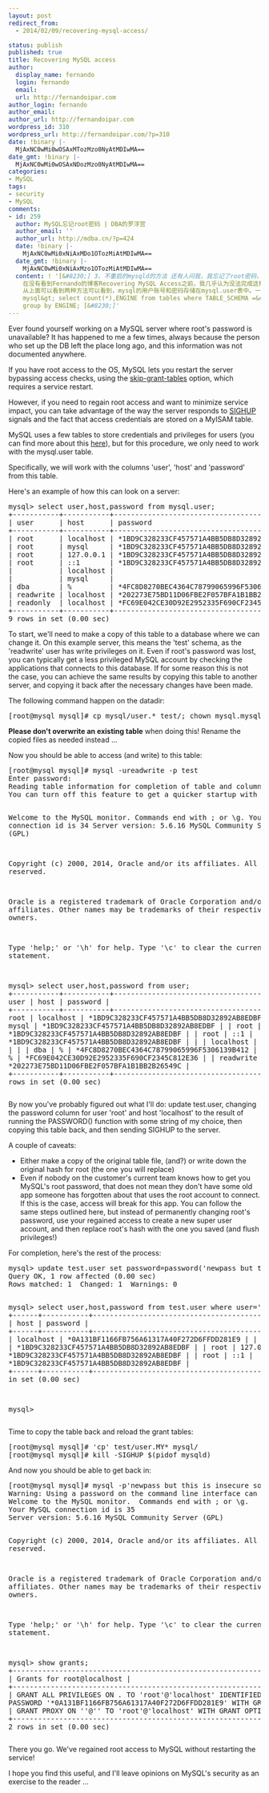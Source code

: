 ```yaml
---
layout: post
redirect_from:
  - 2014/02/09/recovering-mysql-access/

status: publish
published: true
title: Recovering MySQL access
author:
  display_name: fernando
  login: fernando
  email: 
  url: http://fernandoipar.com
author_login: fernando
author_email: 
author_url: http://fernandoipar.com
wordpress_id: 310
wordpress_url: http://fernandoipar.com/?p=310
date: !binary |-
  MjAxNC0wMi0wOSAxMTozMzo0NyAtMDIwMA==
date_gmt: !binary |-
  MjAxNC0wMi0wOSAxNDozMzo0NyAtMDIwMA==
categories:
- MySQL
tags:
- security
- MySQL
comments:
- id: 259
  author: MySQL忘记root密码 | DBA的罗浮宫
  author_email: ''
  author_url: http://mdba.cn/?p=424
  date: !binary |-
    MjAxNC0wMi0xNiAxMDo1OTozMiAtMDIwMA==
  date_gmt: !binary |-
    MjAxNC0wMi0xNiAxMzo1OTozMiAtMDIwMA==
  content: ! '[&#8230;] 3、不重启的mysqld的方法 还有人问我，我忘记了root密码，但又不能重启mysqld，如何重置root密码？
    在没有看到Fernando的博客Recovering MySQL Access之前，我几乎认为没法完成这样的工作，Fernando的方法让人简直令人惊喜，让我学到了。
    从上面可以看到两种方法可以看到，mysql的用户账号和密码存储在mysql.user表中。一只以来，我一直处于一个误区中，mysql数据中的表都是innodb存储引擎的，而实际上绝大多数表示是以myisam作为存储引擎。
    mysql&gt; select count(*),ENGINE from tables where TABLE_SCHEMA =&#8217;mysql&#8217;
    group by ENGINE; [&#8230;]'
---
```

<p>Ever found yourself working on a MySQL server where root's password is unavailable? It has happened to me a few times, always because the person who set up the DB left the place long ago, and this information was not documented anywhere.</p>
<p>If you have root access to the OS, MySQL lets you restart the server bypassing access checks, using the <a href="http://dev.mysql.com/doc/refman/5.6/en/server-options.html#option_mysqld_skip-grant-tables">skip-grant-tables</a> option, which requires a service restart.</p>
<p>However, if you need to regain root access and want to minimize service impact, you can take advantage of the way the server responds to <a href="http://dev.mysql.com/doc/refman/5.6/en/server-signal-response.html">SIGHUP</a> signals and the fact that access credentials are stored on a MyISAM table.</p>
<p>MySQL uses a few tables to store credentials and privileges for users (you can find more about this <a href="https://dev.mysql.com/doc/refman/5.5/en/grant-table-structure.html">here</a>), but for this procedure, we only need to work with the mysql.user table.</p>
<p>Specifically, we will work with the columns 'user', 'host' and 'password' from this table.</p>
<p>Here's an example of how this can look on a server:</p>
<pre>mysql&gt; select user,host,password from mysql.user;
+-----------+-----------+-------------------------------------------+
| user      | host      | password                                  |
+-----------+-----------+-------------------------------------------+
| root      | localhost | *1BD9C328233CF457571A4BB5DB8D32892AB8EDBF |
| root      | mysql     | *1BD9C328233CF457571A4BB5DB8D32892AB8EDBF |
| root      | 127.0.0.1 | *1BD9C328233CF457571A4BB5DB8D32892AB8EDBF |
| root      | ::1       | *1BD9C328233CF457571A4BB5DB8D32892AB8EDBF |
|           | localhost |                                           |
|           | mysql     |                                           |
| dba       | %         | *4FC8D8270BEC4364C78799065996F5306139B412 |
| readwrite | localhost | *202273E75BD11D06FBE2F057BFA1B1BB2B26549C |
| readonly  | localhost | *FC69E042CE30D92E2952335F690CF2345C812E36 |
+-----------+-----------+-------------------------------------------+
9 rows in set (0.00 sec)</pre>
<p>To start, we'll need to make a copy of this table to a database where we can change it. On this example server, this means the 'test' schema, as the 'readwrite' user has write privileges on it. Even if root's password was lost, you can typically get a less privileged MySQL account by checking the applications that connects to this database. If for some reason this is not the case, you can achieve the same results by copying this table to another server, and copying it back after the necessary changes have been made.</p>
<p>The following command happen on the datadir:</p>
<pre>[root@mysql mysql]# cp mysql/user.* test/; chown mysql.mysql test/user.*</pre>
<p><strong>Please don't overwrite an existing table</strong> when doing this! Rename the copied files as needed instead ...</p>
<p>Now you should be able to access (and write) to this table:</p>
<pre>[root@mysql mysql]# mysql -ureadwrite -p test
Enter password: 
Reading table information for completion of table and column names
You can turn off this feature to get a quicker startup with -A

Welcome to the MySQL monitor.  Commands end with ; or \g.
Your MySQL connection id is 34
Server version: 5.6.16 MySQL Community Server (GPL)

Copyright (c) 2000, 2014, Oracle and/or its affiliates. All rights reserved.

Oracle is a registered trademark of Oracle Corporation and/or its
affiliates. Other names may be trademarks of their respective
owners.

Type 'help;' or '\h' for help. Type '\c' to clear the current input statement.

mysql&gt; select user,host,password from user;
+-----------+-----------+-------------------------------------------+
| user      | host      | password                                  |
+-----------+-----------+-------------------------------------------+
| root      | localhost | *1BD9C328233CF457571A4BB5DB8D32892AB8EDBF |
| root      | mysql     | *1BD9C328233CF457571A4BB5DB8D32892AB8EDBF |
| root      | 127.0.0.1 | *1BD9C328233CF457571A4BB5DB8D32892AB8EDBF |
| root      | ::1       | *1BD9C328233CF457571A4BB5DB8D32892AB8EDBF |
|           | localhost |                                           |
|           | mysql     |                                           |
| dba       | %         | *4FC8D8270BEC4364C78799065996F5306139B412 |
| readonly  | %         | *FC69E042CE30D92E2952335F690CF2345C812E36 |
| readwrite | %         | *202273E75BD11D06FBE2F057BFA1B1BB2B26549C |
+-----------+-----------+-------------------------------------------+
9 rows in set (0.00 sec)</pre>
<p>By now you've probably figured out what I'll do: update test.user, changing the password column for user 'root' and host 'localhost' to the result of running the PASSWORD() function with some string of my choice, then copying this table back, and then sending SIGHUP to the server.</p>
<p>A couple of caveats:</p>
<ul>
<li>Either make a copy of the original table file, (and?) or write down the original hash for root (the one you will replace)</li>
<li>Even if nobody on the customer's current team knows how to get you MySQL's root password, that does not mean they don't have some old app someone has forgotten about that uses the root account to connect. If this is the case, access will break for this app. You can follow the same steps outlined here, but instead of permanently changing root's password, use your regained access to create a new super user account, and then replace root's hash with the one you saved (and flush privileges!)</li>
</ul>
<p>For completion, here's the rest of the process:</p>
<pre>mysql&gt; update test.user set password=password('newpass but this is insecure so dont use') where user = 'root' and host = 'localhost';
Query OK, 1 row affected (0.00 sec)
Rows matched: 1  Changed: 1  Warnings: 0

mysql&gt; select user,host,password from test.user where user='root';
+------+-----------+-------------------------------------------+
| user | host      | password                                  |
+------+-----------+-------------------------------------------+
| root | localhost | *0A131BF1166FB756A61317A40F272D6FFDD281E9 |
| root | mysql     | *1BD9C328233CF457571A4BB5DB8D32892AB8EDBF |
| root | 127.0.0.1 | *1BD9C328233CF457571A4BB5DB8D32892AB8EDBF |
| root | ::1       | *1BD9C328233CF457571A4BB5DB8D32892AB8EDBF |
+------+-----------+-------------------------------------------+
4 rows in set (0.00 sec)

mysql&gt;</pre>
<p>Time to copy the table back and reload the grant tables:</p>
<pre>[root@mysql mysql]# 'cp' test/user.MY* mysql/
[root@mysql mysql]# kill -SIGHUP $(pidof mysqld)</pre>
<p>And now you should be able to get back in:</p>
<pre>[root@mysql mysql]# mysql -p'newpass but this is insecure so dont use'
Warning: Using a password on the command line interface can be insecure.
Welcome to the MySQL monitor.  Commands end with ; or \g.
Your MySQL connection id is 35
Server version: 5.6.16 MySQL Community Server (GPL)

Copyright (c) 2000, 2014, Oracle and/or its affiliates. All rights reserved.

Oracle is a registered trademark of Oracle Corporation and/or its
affiliates. Other names may be trademarks of their respective
owners.

Type 'help;' or '\h' for help. Type '\c' to clear the current input statement.

mysql&gt; show grants;
+----------------------------------------------------------------------------------------------------------------------------------------+
| Grants for root@localhost                                                                                                              |
+----------------------------------------------------------------------------------------------------------------------------------------+
| GRANT ALL PRIVILEGES ON *.* TO 'root'@'localhost' IDENTIFIED BY PASSWORD '*0A131BF1166FB756A61317A40F272D6FFDD281E9' WITH GRANT OPTION |
| GRANT PROXY ON ''@'' TO 'root'@'localhost' WITH GRANT OPTION                                                                           |
+----------------------------------------------------------------------------------------------------------------------------------------+
2 rows in set (0.00 sec)</pre>
<p>There you go. We've regained root access to MySQL without restarting the service!</p>
<p>I hope you find this useful, and I'll leave opinions on MySQL's security as an exercise to the reader ...</p>
